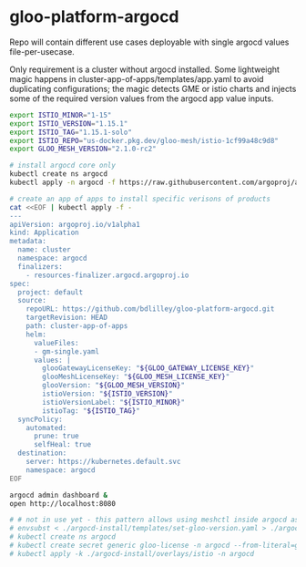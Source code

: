# gloo-platform-argocd

Repo will contain different use cases deployable with single argocd values file-per-usecase.

Only requirement is a cluster without argocd installed.  Some lightweight magic happens in cluster-app-of-apps/templates/app.yaml to avoid duplicating configurations; the magic detects GME or istio charts and injects some of the required version values from the argocd app value inputs.

```bash
export ISTIO_MINOR="1-15"
export ISTIO_VERSION="1.15.1"
export ISTIO_TAG="1.15.1-solo"
export ISTIO_REPO="us-docker.pkg.dev/gloo-mesh/istio-1cf99a48c9d8"
export GLOO_MESH_VERSION="2.1.0-rc2"

# install argocd core only
kubectl create ns argocd
kubectl apply -n argocd -f https://raw.githubusercontent.com/argoproj/argo-cd/master/manifests/core-install.yaml

# create an app of apps to install specific verisons of products
cat <<EOF | kubectl apply -f -
---
apiVersion: argoproj.io/v1alpha1
kind: Application
metadata:
  name: cluster
  namespace: argocd
  finalizers:
    - resources-finalizer.argocd.argoproj.io
spec:
  project: default
  source:
    repoURL: https://github.com/bdlilley/gloo-platform-argocd.git
    targetRevision: HEAD
    path: cluster-app-of-apps
    helm:
      valueFiles:
      - gm-single.yaml
      values: |
        glooGatewayLicenseKey: "${GLOO_GATEWAY_LICENSE_KEY}"
        glooMeshLicenseKey: "${GLOO_MESH_LICENSE_KEY}"
        glooVersion: "${GLOO_MESH_VERSION}"
        istioVersion: "${ISTIO_VERSION}"
        istioVersionLabel: "${ISTIO_MINOR}"
        istioTag: "${ISTIO_TAG}"
  syncPolicy:
    automated:
      prune: true
      selfHeal: true 
  destination:
    server: https://kubernetes.default.svc
    namespace: argocd
EOF

argocd admin dashboard &
open http://localhost:8080

# # not in use yet - this pattern allows using meshctl inside argocd as a plugin
# envsubst < ./argocd-install/templates/set-gloo-version.yaml > ./argocd-install/overlays/istio/set-gloo-version.yaml
# kubectl create ns argocd
# kubectl create secret generic gloo-license -n argocd --from-literal=gloo-mesh-license-key="${GLOO_MESH_LICENSE_KEY}" --from-literal=gloo-gateway-license-key="${GLOO_GATEWAY_LICENSE_KEY}"
# kubectl apply -k ./argocd-install/overlays/istio -n argocd
```